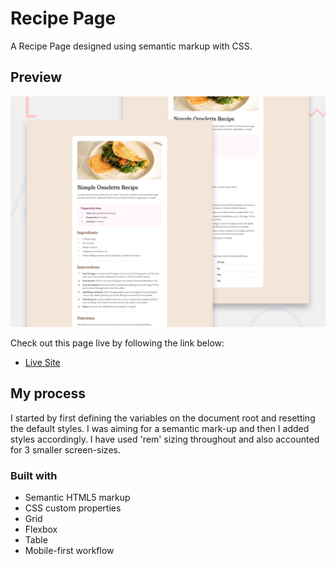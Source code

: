 # Recipe Page

A Recipe Page designed using semantic markup with CSS.

## Preview

![Preview image of Recipe Page](./preview.jpg)

Check out this page live by following the link below:

- [Live Site](https://bauerceptor.github.io/fmentor-04-recipe-page/)

## My process

I started by first defining the variables on the document root and resetting the default styles. I was aiming for a semantic mark-up and then I added styles accordingly. I have used 'rem' sizing throughout and also accounted for 3 smaller screen-sizes.

### Built with

- Semantic HTML5 markup
- CSS custom properties
- Grid
- Flexbox
- Table
- Mobile-first workflow

